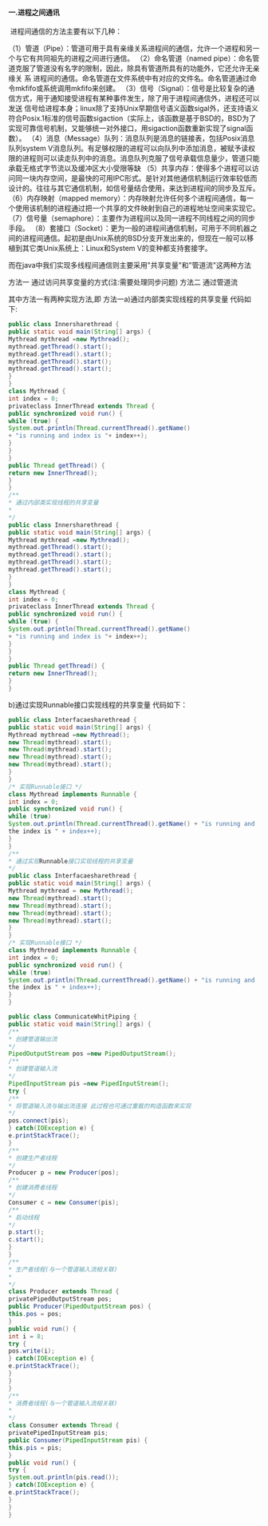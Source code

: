 #### 一.进程之间通讯

​	进程间通信的方法主要有以下几种：

 （1）管道（Pipe）：管道可用于具有亲缘关系进程间的通信，允许一个进程和另一个与它有共同祖先的进程之间进行通信。
 （2）命名管道（named pipe）：命名管道克服了管道没有名字的限制，因此，除具有管道所具有的功能外，它还允许无亲缘关 系 进程间的通信。命名管道在文件系统中有对应的文件名。命名管道通过命令mkfifo或系统调用mkfifo来创建。
 （3）信号（Signal）：信号是比较复杂的通信方式，用于通知接受进程有某种事件发生，除了用于进程间通信外，进程还可以发送 信号给进程本身；linux除了支持Unix早期信号语义函数sigal外，还支持语义符合Posix.1标准的信号函数sigaction（实际上，该函数是基于BSD的，BSD为了实现可靠信号机制，又能够统一对外接口，用sigaction函数重新实现了signal函数）。
（4）消息（Message）队列：消息队列是消息的链接表，包括Posix消息队列system V消息队列。有足够权限的进程可以向队列中添加消息，被赋予读权限的进程则可以读走队列中的消息。消息队列克服了信号承载信息量少，管道只能承载无格式字节流以及缓冲区大小受限等缺
 （5）共享内存：使得多个进程可以访问同一块内存空间，是最快的可用IPC形式。是针对其他通信机制运行效率较低而设计的。往往与其它通信机制，如信号量结合使用，来达到进程间的同步及互斥。
 （6）内存映射（mapped memory）：内存映射允许任何多个进程间通信，每一个使用该机制的进程通过把一个共享的文件映射到自己的进程地址空间来实现它。
 （7）信号量（semaphore）：主要作为进程间以及同一进程不同线程之间的同步手段。
 （8）套接口（Socket）：更为一般的进程间通信机制，可用于不同机器之间的进程间通信。起初是由Unix系统的BSD分支开发出来的，但现在一般可以移植到其它类Unix系统上：Linux和System V的变种都支持套接字。

而在java中我们实现多线程间通信则主要采用"共享变量"和"管道流"这两种方法

方法一 通过访问共享变量的方式(注:需要处理同步问题)
方法二 通过管道流

其中方法一有两种实现方法,即
方法一a)通过内部类实现线程的共享变量
代码如下:

```java
public class Innersharethread {
public static void main(String[] args) {
Mythread mythread =new Mythread();
mythread.getThread().start();
mythread.getThread().start();
mythread.getThread().start();
mythread.getThread().start();
}
}
class Mythread {
int index = 0;
privateclass InnerThread extends Thread {
public synchronized void run() {
while (true) {
System.out.println(Thread.currentThread().getName()
+ "is running and index is "+ index++);
}
}
}
public Thread getThread() {
return new InnerThread();
}
}
/**
* 通过内部类实现线程的共享变量
*
*/
public class Innersharethread {
public static void main(String[] args) {
Mythread mythread =new Mythread();
mythread.getThread().start();
mythread.getThread().start();
mythread.getThread().start();
mythread.getThread().start();
}
}
class Mythread {
int index = 0;
privateclass InnerThread extends Thread {
public synchronized void run() {
while (true) {
System.out.println(Thread.currentThread().getName()
+ "is running and index is "+ index++);
}
}
}
public Thread getThread() {
return new InnerThread();
}
}
```

b)通过实现Runnable接口实现线程的共享变量
代码如下：

```java
public class Interfacaesharethread {
public static void main(String[] args) {
Mythread mythread =new Mythread();
new Thread(mythread).start();
new Thread(mythread).start();
new Thread(mythread).start();
new Thread(mythread).start();
}
}
/* 实现Runnable接口 */
class Mythread implements Runnable {
int index = 0;
public synchronized void run() {
while (true)
System.out.println(Thread.currentThread().getName() + "is running and
the index is " + index++);
}
}
/**
* 通过实现Runnable接口实现线程的共享变量
*/
public class Interfacaesharethread {
public static void main(String[] args) {
Mythread mythread = new Mythread();
new Thread(mythread).start();
new Thread(mythread).start();
new Thread(mythread).start();
new Thread(mythread).start();
}
}
/* 实现Runnable接口 */
class Mythread implements Runnable {
int index = 0;
public synchronized void run() {
while (true)
System.out.println(Thread.currentThread().getName() + "is running and
the index is " + index++);
}
}
```

```java
public class CommunicateWhitPiping {
public static void main(String[] args) {
/**
* 创建管道输出流
*/
PipedOutputStream pos =new PipedOutputStream();
/**
* 创建管道输入流
*/
PipedInputStream pis =new PipedInputStream();
try {
/**
* 将管道输入流与输出流连接 此过程也可通过重载的构造函数来实现
*/
pos.connect(pis);
} catch(IOException e) {
e.printStackTrace();
}
/**
* 创建生产者线程
*/
Producer p = new Producer(pos);
/**
* 创建消费者线程
*/
Consumer c = new Consumer(pis);
/**
* 启动线程
*/
p.start();
c.start();
}
}
/**
* 生产者线程(与一个管道输入流相关联)
*
*/
class Producer extends Thread {
privatePipedOutputStream pos;
public Producer(PipedOutputStream pos) {
this.pos = pos;
}
public void run() {
int i = 8;
try {
pos.write(i);
} catch(IOException e) {
e.printStackTrace();
}
}
}
/**
* 消费者线程(与一个管道输入流相关联)
*
*/
class Consumer extends Thread {
privatePipedInputStream pis;
public Consumer(PipedInputStream pis) {
this.pis = pis;
}
public void run() {
try {
System.out.println(pis.read());
} catch(IOException e) {
e.printStackTrace();
}
}
}
```

